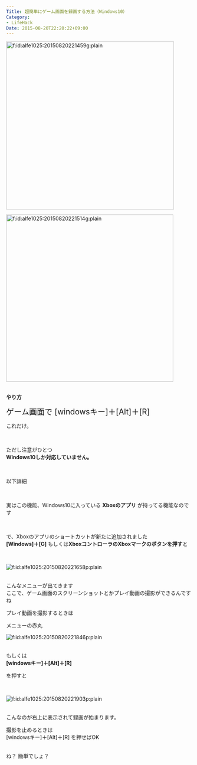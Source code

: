 ```yaml
---
Title: 超簡単にゲーム画面を録画する方法（Windows10）
Category:
- LifeHack
Date: 2015-08-20T22:20:22+09:00
---
```


<p><img class="hatena-fotolife" title="f:id:alfe1025:20150820221459g:plain" src="https://cdn-ak.f.st-hatena.com/images/fotolife/a/alfe1025/20150820/20150820221459.gif" alt="f:id:alfe1025:20150820221459g:plain" width="455" /></p>
<p><img class="hatena-fotolife" title="f:id:alfe1025:20150820221514g:plain" src="https://cdn-ak.f.st-hatena.com/images/fotolife/a/alfe1025/20150820/20150820221514.gif" alt="f:id:alfe1025:20150820221514g:plain" width="453" /></p>
<p><br /><strong>やり方</strong></p>
<p><span style="font-size: 150%;">ゲーム画面で [windowsキー]＋[Alt]＋[R]</span></p>
<p>これだけ。</p>
<p> </p>
<p>ただし注意がひとつ<br /><strong>Windows10しか対応していません。</strong></p>
<p> </p>
<p>以下詳細</p>
<p><!-- more --></p>
<p> </p>
<p>実はこの機能、Windows10に入っている <strong>Xboxのアプリ</strong> が持ってる機能なのです</p>
<p> </p>
<p>で、Xboxのアプリのショートカットが新たに追加されました<br /><strong>[Windows]＋[G] </strong>もしくは<strong>XboxコントローラのXboxマークのボタンを押す</strong>と</p>
<p> </p>
<p><img class="hatena-fotolife" title="f:id:alfe1025:20150820221658p:plain" src="https://cdn-ak.f.st-hatena.com/images/fotolife/a/alfe1025/20150820/20150820221658.png" alt="f:id:alfe1025:20150820221658p:plain" /></p>
<p><br />こんなメニューが出てきます<br />ここで、ゲーム画面のスクリーンショットとかプレイ動画の撮影ができるんですね</p>
<p>プレイ動画を撮影するときは</p>
<p>メニューの赤丸</p>
<p><img class="hatena-fotolife" title="f:id:alfe1025:20150820221846p:plain" src="https://cdn-ak.f.st-hatena.com/images/fotolife/a/alfe1025/20150820/20150820221846.png" alt="f:id:alfe1025:20150820221846p:plain" /></p>
<p><br />もしくは<br /><strong>[windowsキー]＋[Alt]＋[R]</strong></p>
<p>を押すと</p>
<p> </p>
<p><img class="hatena-fotolife" title="f:id:alfe1025:20150820221903p:plain" src="https://cdn-ak.f.st-hatena.com/images/fotolife/a/alfe1025/20150820/20150820221903.png" alt="f:id:alfe1025:20150820221903p:plain" /></p>
<p><br />こんなのが右上に表示されて録画が始まります。</p>
<p>撮影を止めるときは<br />[windowsキー]＋[Alt]＋[R] を押せばOK</p>
<p><br />ね？ 簡単でしょ？</p>
